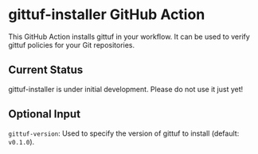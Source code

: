 # gittuf-installer GitHub Action

This GitHub Action installs gittuf in your workflow. It can be used to verify
gittuf policies for your Git repositories.

## Current Status

gittuf-installer is under initial development. Please do not use it just yet!

## Optional Input

`gittuf-version`: Used to specify the version of gittuf to install (default:
`v0.1.0`).
